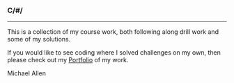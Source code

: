 ### C/#/
***

This is a collection of my course work, both following along drill work and some of my solutions.

If you would like to see coding where I solved challenges on my own, then please check out my [Portfolio](https://github.com/mrmichaelgallen/Portfolio-for-MichaelAllen) of my work.

Michael Allen
